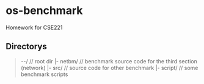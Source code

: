 os-benchmark
============

Homework for CSE221

Directorys
---------

> --/         // root dir
>  |- netbm/  // benchmark source code for the third section (network)
>  |- src/    // source code for other benchmark
>  |- script/ // some benchmark scripts
